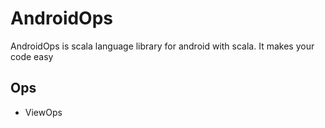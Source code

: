 # AndroidOps
AndroidOps is scala language library for android with scala.
It makes your code easy

## Ops
* ViewOps
